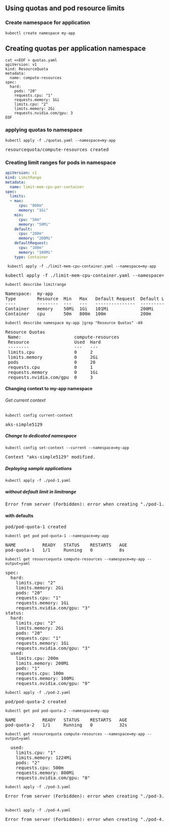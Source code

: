## Using quotas and pod resource limits


### Create namespace for application

```console
kubectl create namespace my-app
```

## Creating quotas per application namespace

```console
cat <<EOF > quotas.yaml
apiVersion: v1
kind: ResourceQuota
metadata:
  name: compute-resources
spec:
  hard:
    pods: "20"
    requests.cpu: "1"
    requests.memory: 1Gi
    limits.cpu: "2"
    limits.memory: 2Gi
    requests.nvidia.com/gpu: 3
EOF
```

### applying quotas to namespace

```console
kubectl apply -f ./quotas.yaml --namespace=my-app

```
<pre>
resourcequota/compute-resources created
</pre>

### Creating limit ranges for pods in namespace

```yaml
apiVersion: v1
kind: LimitRange
metadata:
  name: limit-mem-cpu-per-container
spec:
  limits:
  - max:
      cpu: "800m"
      memory: "1Gi"
    min:
      cpu: "50m"
      memory: "50Mi"
    default:
      cpu: "200m"
      memory: "200Mi"
    defaultRequest:
      cpu: "100m"
      memory: "100Mi"
    type: Container
```

```console
 kubectl apply -f ./limit-mem-cpu-container.yaml --namespace=my-app
```
<pre>
kubectl apply -f ./limit-mem-cpu-container.yaml --namespace=my-app
</pre>

```console
kubectl describe limitrange
```
<pre>
Namespace:  my-app
Type        Resource  Min   Max   Default Request  Default Limit  Max Limit/Request Ratio
----        --------  ---   ---   ---------------  -------------  -----------------------
Container   memory    50Mi  1Gi   101Mi            200Mi          -
Container   cpu       50m   800m  100m             200m           -
</pre>


```console
kubectl describe namespace my-app |grep "Resource Quotas" -A9
```

<pre>
Resource Quotas
 Name:                    compute-resources
 Resource                 Used  Hard
 --------                 ---   ---
 limits.cpu               0     2
 limits.memory            0     2Gi
 pods                     0     20
 requests.cpu             0     1
 requests.memory          0     1Gi
 requests.nvidia.com/gpu  0     3
</pre>


#### Changing context to my-app namespace 

###### Get current context
```console
kubectl config current-context
```
<pre>
aks-simple5129
</pre>

##### Change to dedicated namespace
```console
kubectl config set-context --current --namespace=my-app
```
<pre>
Context "aks-simple5129" modified.
</pre>


##### Deploying sample applications

```console
kubectl apply -f ./pod-1.yaml
```

##### without default limit  in limitrange

<pre>
Error from server (Forbidden): error when creating "./pod-1.yaml": pods "pod-quota-1" is forbidden: failed quota: compute-resources: must specify limits.cpu,limits.memory,requests.cpu,requests.memory
</pre>
#### with defaults
<pre>
pod/pod-quota-1 created
</pre>

```console
kubectl get pod pod-quota-1 --namespace=my-app
```
<pre>
NAME          READY   STATUS    RESTARTS   AGE
pod-quota-1   1/1     Running   0          8s
</pre>

```console
kubectl get resourcequota compute-resources --namespace=my-app --output=yaml
```

<pre>
spec:
  hard:
    limits.cpu: "2"
    limits.memory: 2Gi
    pods: "20"
    requests.cpu: "1"
    requests.memory: 1Gi
    requests.nvidia.com/gpu: "3"
status:
  hard:
    limits.cpu: "2"
    limits.memory: 2Gi
    pods: "20"
    requests.cpu: "1"
    requests.memory: 1Gi
    requests.nvidia.com/gpu: "3"
  used:
    limits.cpu: 200m
    limits.memory: 200Mi
    pods: "1"
    requests.cpu: 100m
    requests.memory: 100Mi
    requests.nvidia.com/gpu: "0"
</pre>
```console
kubectl apply -f ./pod-2.yaml
```
<pre>
pod/pod-quota-2 created
</pre>

```console
kubectl get pod pod-quota-2 --namespace=my-app
```

<pre>
NAME          READY   STATUS    RESTARTS   AGE
pod-quota-2   1/1     Running   0          32s
</pre>


```console
kubectl get resourcequota compute-resources --namespace=my-app --output=yaml
```

<pre>
  used:
    limits.cpu: "1"
    limits.memory: 1224Mi
    pods: "2"
    requests.cpu: 500m
    requests.memory: 800Mi
    requests.nvidia.com/gpu: "0"
</pre>

```console
kubectl apply -f ./pod-3.yaml
```
<pre>
Error from server (Forbidden): error when creating "./pod-3.yaml": pods "pod-quota-3" is forbidden: exceeded quota: compute-resources, requested: limits.memory=1000Mi,requests.cpu=800m,requests.memory=1000Mi, used: limits.memory=1224Mi,requests.cpu=500m,requests.memory=800Mi, limited: limits.memory=2Gi,requests.cpu=1,requests.memory=1Gi

</pre>

```console
kubectl apply -f ./pod-4.yaml
```
<pre>
Error from server (Forbidden): error when creating "./pod-4.yaml": pods "pod-quota-4" is forbidden: maximum cpu usage per Container is 800m, but limit is 1.
</pre>
